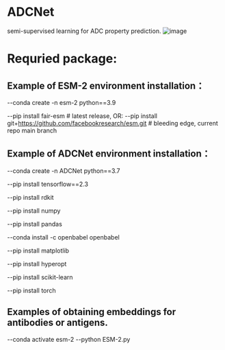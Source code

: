 # ADCNet
semi-supervised learning for ADC property prediction.
![image](https://github.com/idrugLab/ADCNet/blob/main/ADCNet.png)

# Requried package: 
## Example of ESM-2 environment installation：
--conda create -n esm-2 python==3.9

--pip install fair-esm  # latest release, OR:
--pip install git+https://github.com/facebookresearch/esm.git  # bleeding edge, current repo main branch

## Example of ADCNet environment installation：
--conda create -n ADCNet python==3.7

--pip install tensorflow==2.3

--pip install rdkit

--pip install numpy

--pip install pandas

--conda install -c openbabel openbabel

--pip install matplotlib

--pip install hyperopt

--pip install scikit-learn

--pip install torch
## Examples of obtaining embeddings for antibodies or antigens.
--conda activate esm-2
--python ESM-2.py
